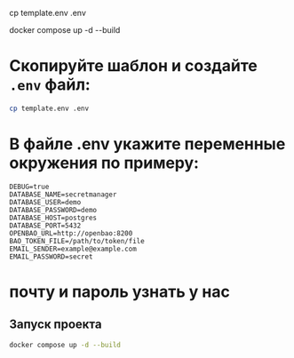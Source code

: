 cp template.env .env


docker compose up -d --build

# Скопируйте шаблон и создайте `.env` файл:

```bash
cp template.env .env
```

# В файле .env укажите переменные окружения по примеру:

```env
DEBUG=true
DATABASE_NAME=secretmanager
DATABASE_USER=demo
DATABASE_PASSWORD=demo
DATABASE_HOST=postgres
DATABASE_PORT=5432
OPENBAO_URL=http://openbao:8200
BAO_TOKEN_FILE=/path/to/token/file
EMAIL_SENDER=example@example.com
EMAIL_PASSWORD=secret
```

# почту и пароль узнать у нас

## Запуск проекта

```bash
docker compose up -d --build
```
